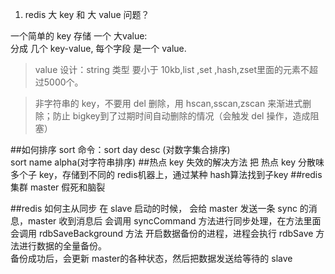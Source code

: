 1. redis 大 key 和 大 value 问题？

一个简单的 key 存储 一个 大value:  
分成 几个 key-value, 每个字段 是一个 value.  
 >value 设计：string 类型 要小于 10kb,list ,set ,hash,zset里面的元素不超过5000个。
 
 > 非字符串的 key，不要用 del 删除，用 hscan,sscan,zscan 来渐进式删除；防止 bigkey到了过期时间自动删除的情况（会触发 del 操作，造成阻塞）
 
 ##如何排序
 sort 命令：sort day desc (对数字集合排序)  
 sort name alpha(对字符串排序)
 ##热点 key 失效的解决方法
 把 热点 key 分散味多个子 key，存储到不同的 redis机器上，通过某种 hash算法找到子key
 ##redis 集群 master 假死和脑裂
 
 ##redis 如何主从同步
 在 slave 启动的时候， 会给 master 发送一条 sync 的消息，master 收到消息后 会调用 syncCommand 方法进行同步处理，在方法里面会调用 rdbSaveBackground 方法 开启数据备份的进程，进程会执行 rdbSave 方法进行数据的全量备份。  
 备份成功后，会更新 master的各种状态，然后把数据发送给等待的 slave
 